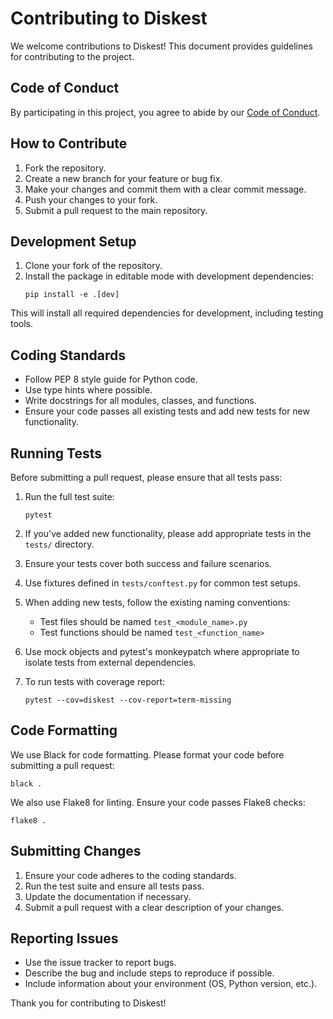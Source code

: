 # Contributing to Diskest

We welcome contributions to Diskest! This document provides guidelines for contributing to the project.

## Code of Conduct

By participating in this project, you agree to abide by our [Code of Conduct](CODE_OF_CONDUCT.md).

## How to Contribute

1. Fork the repository.
2. Create a new branch for your feature or bug fix.
3. Make your changes and commit them with a clear commit message.
4. Push your changes to your fork.
5. Submit a pull request to the main repository.

## Development Setup

1. Clone your fork of the repository.
2. Install the package in editable mode with development dependencies:
   ```
   pip install -e .[dev]
   ```

This will install all required dependencies for development, including testing tools.

## Coding Standards

- Follow PEP 8 style guide for Python code.
- Use type hints where possible.
- Write docstrings for all modules, classes, and functions.
- Ensure your code passes all existing tests and add new tests for new functionality.

## Running Tests

Before submitting a pull request, please ensure that all tests pass:

1. Run the full test suite:
   ```
   pytest
   ```

2. If you've added new functionality, please add appropriate tests in the `tests/` directory.

3. Ensure your tests cover both success and failure scenarios.

4. Use fixtures defined in `tests/conftest.py` for common test setups.

5. When adding new tests, follow the existing naming conventions:
   - Test files should be named `test_<module_name>.py`
   - Test functions should be named `test_<function_name>`

6. Use mock objects and pytest's monkeypatch where appropriate to isolate tests from external dependencies.

7. To run tests with coverage report:
   ```
   pytest --cov=diskest --cov-report=term-missing
   ```

## Code Formatting

We use Black for code formatting. Please format your code before submitting a pull request:

```
black .
```

We also use Flake8 for linting. Ensure your code passes Flake8 checks:

```
flake8 .
```

## Submitting Changes

1. Ensure your code adheres to the coding standards.
2. Run the test suite and ensure all tests pass.
3. Update the documentation if necessary.
4. Submit a pull request with a clear description of your changes.

## Reporting Issues

- Use the issue tracker to report bugs.
- Describe the bug and include steps to reproduce if possible.
- Include information about your environment (OS, Python version, etc.).

Thank you for contributing to Diskest!